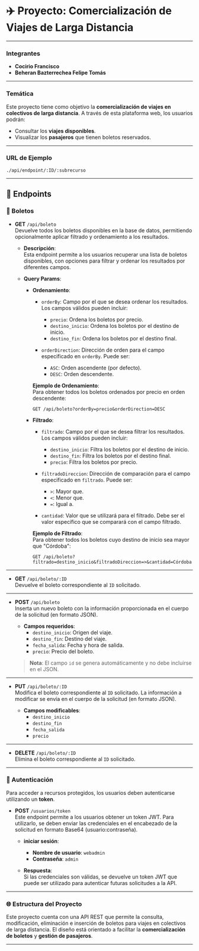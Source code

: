 # ✈️ Proyecto: Comercialización de Viajes de Larga Distancia

---

### Integrantes  
- **Cocirio Francisco**  
- **Beheran Bazterrechea Felipe Tomás**

---

### Temática

Este proyecto tiene como objetivo la **comercialización de viajes en colectivos de larga distancia**. A través de esta plataforma web, los usuarios podrán:

- Consultar los **viajes disponibles**.
- Visualizar los **pasajeros** que tienen boletos reservados.

---

### URL de Ejemplo  
`./api/endpoint/:ID/:subrecurso`

---

## 🚏 Endpoints

### 🎫 Boletos

- **GET** `/api/boleto`  
  Devuelve todos los boletos disponibles en la base de datos, permitiendo opcionalmente aplicar filtrado y ordenamiento a los resultados.

  - **Descripción**:  
    Esta endpoint permite a los usuarios recuperar una lista de boletos disponibles, con opciones para filtrar y ordenar los resultados por diferentes campos.

  - **Query Params**:  
    - **Ordenamiento**:  
      - `orderBy`: Campo por el que se desea ordenar los resultados. Los campos válidos pueden incluir:
        - `precio`: Ordena los boletos por precio.
        - `destino_inicio`: Ordena los boletos por el destino de inicio.
        - `destino_fin`: Ordena los boletos por el destino final.
      
      - `orderDirection`: Dirección de orden para el campo especificado en `orderBy`. Puede ser:
        - `ASC`: Orden ascendente (por defecto).
        - `DESC`: Orden descendente.
  
      **Ejemplo de Ordenamiento**:  
      Para obtener todos los boletos ordenados por precio en orden descendente:
      ```http
      GET /api/boleto?orderBy=precio&orderDirection=DESC
      ```

    - **Filtrado**:  
      - `filtrado`: Campo por el que se desea filtrar los resultados. Los campos válidos pueden incluir:
        - `destino_inicio`: Filtra los boletos por el destino de inicio.
        - `destino_fin`: Filtra los boletos por el destino final.
        - `precio`: Filtra los boletos por precio.

      - `filtradoDireccion`: Dirección de comparación para el campo especificado en `filtrado`. Puede ser:
        - `>`: Mayor que.
        - `<`: Menor que.
        - `=`: Igual a.

      - `cantidad`: Valor que se utilizará para el filtrado. Debe ser el valor específico que se comparará con el campo filtrado.

      **Ejemplo de Filtrado**:  
      Para obtener todos los boletos cuyo destino de inicio sea mayor que "Córdoba":
      ```http
      GET /api/boleto?filtrado=destino_inicio&filtradoDireccion=>&cantidad=Córdoba
      ```

---

- **GET** `/api/boleto/:ID`  
  Devuelve el boleto correspondiente al `ID` solicitado.

---

- **POST** `/api/boleto`  
  Inserta un nuevo boleto con la información proporcionada en el cuerpo de la solicitud (en formato JSON).

  - **Campos requeridos**:  
    - `destino_inicio`: Origen del viaje.  
    - `destino_fin`: Destino del viaje.  
    - `fecha_salida`: Fecha y hora de salida.  
    - `precio`: Precio del boleto.

  > **Nota**: El campo `id` se genera automáticamente y no debe incluirse en el JSON.

---

- **PUT** `/api/boleto/:ID`  
  Modifica el boleto correspondiente al `ID` solicitado. La información a modificar se envía en el cuerpo de la solicitud (en formato JSON).

  - **Campos modificables**:  
    - `destino_inicio`  
    - `destino_fin`  
    - `fecha_salida`  
    - `precio`

---

- **DELETE** `/api/boleto/:ID`  
  Elimina el boleto correspondiente al `ID` solicitado.

---

### 🔐 Autenticación

Para acceder a recursos protegidos, los usuarios deben autenticarse utilizando un **token**. 

- **POST** `/usuarios/token`  
  Este endpoint permite a los usuarios obtener un token JWT. Para utilizarlo, se deben enviar las credenciales en el encabezado de la solicitud en formato Base64 (usuario:contraseña).

  - **iniciar sesión**:  
    - **Nombre de usuario**: `webadmin`  
    - **Contraseña**: `admin`

  - **Respuesta**:  
    Si las credenciales son válidas, se devuelve un token JWT que puede ser utilizado para autenticar futuras solicitudes a la API.


---

### 🌐 Estructura del Proyecto

Este proyecto cuenta con una API REST que permite la consulta, modificación, eliminación e inserción de boletos para viajes en colectivos de larga distancia. El diseño está orientado a facilitar la **comercialización de boletos** y **gestión de pasajeros**.

---
